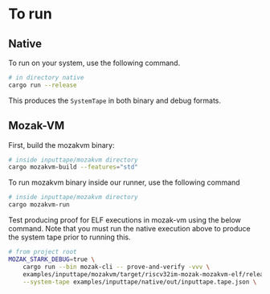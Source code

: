 # To run

## Native

To run on your system, use the following command.
```sh
# in directory native
cargo run --release
```

This produces the `SystemTape` in both binary and debug formats.

## Mozak-VM

First, build the mozakvm binary:

```sh
# inside inputtape/mozakvm directory
cargo mozakvm-build --features="std"
```

To run mozakvm binary inside our runner, use the following command

```sh
# inside inputtape/mozakvm directory
cargo mozakvm-run 
```

Test producing proof for ELF executions in mozak-vm using the below command. Note that you must run
the native execution above to produce the system tape prior to running this.

```sh
# from project root
MOZAK_STARK_DEBUG=true \
    cargo run --bin mozak-cli -- prove-and-verify -vvv \
    examples/inputtape/mozakvm/target/riscv32im-mozak-mozakvm-elf/release/inputtape-mozakvm \
    --system-tape examples/inputtape/native/out/inputtape.tape.json \
```
